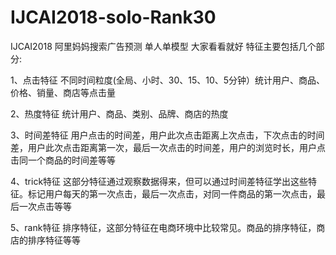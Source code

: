 # IJCAI2018-solo-Rank30

IJCAI2018 阿里妈妈搜索广告预测 单人单模型 大家看看就好
特征主要包括几个部分:

1、点击特征
不同时间粒度(全局、小时、30、15、10、5分钟）统计用户、商品、价格、销量、商店等点击量

2、热度特征
统计用户、商品、类别、品牌、商店的热度

3、时间差特征
用户点击的时间差，用户此次点击距离上次点击，下次点击的时间差，用户此次点击距离第一次，最后一次点击的时间差，用户的浏览时长，用户点击同一个商品的时间差等等

4、trick特征
这部分特征通过观察数据得来，但可以通过时间差特征学出这些特征。标记用户每天的第一次点击，最后一次点击，对同一件商品的第一次点击，最后一次点击等等

5、rank特征
排序特征，这部分特征在电商环境中比较常见。商品的排序特征，商店的排序特征等等
